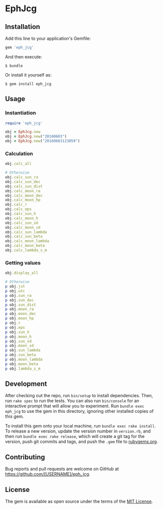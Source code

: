 # EphJcg

## Installation

Add this line to your application's Gemfile:

```ruby
gem 'eph_jcg'
```

And then execute:

    $ bundle

Or install it yourself as:

    $ gem install eph_jcg

## Usage

### Instantiation

``` ruby
require 'eph_jcg'

obj = EphJcg.new
obj = EphJcg.new("20160603")
obj = EphJcg.new("20160603123059")
```

### Calculation

``` ruby
obj.calc_all

# Otherwise
obj.calc_sun_ra
obj.calc_sun_dec
obj.calc_sun_dist
obj.calc_moon_ra
obj.calc_moon_dec
obj.calc_moon_hp
obj.calc_r
obj.calc_eps
obj.calc_sun_h
obj.calc_moon_h
obj.calc_sun_sd
obj.calc_moon_sd
obj.calc_sun_lambda
obj.calc_sun_beta
obj.calc_moon_lambda
obj.calc_moon_beta
obj.calc_lambda_s_m
```

### Getting values

``` ruby
obj.display_all

# Otherwise
p obj.jst
p obj.utc
p obj.sun_ra
p obj.sun_dec
p obj.sun_dist
p obj.moon_ra
p obj.moon_dec
p obj.moon_hp
p obj.r
p obj.eps
p obj.sun_h
p obj.moon_h
p obj.sun_sd
p obj.moon_sd
p obj.sun_lambda
p obj.sun_beta
p obj.moon_lambda
p obj.moon_beta
p obj.lambda_s_m
```

## Development

After checking out the repo, run `bin/setup` to install dependencies. Then, run `rake spec` to run the tests. You can also run `bin/console` for an interactive prompt that will allow you to experiment. Run `bundle exec eph_jcg` to use the gem in this directory, ignoring other installed copies of this gem.

To install this gem onto your local machine, run `bundle exec rake install`. To release a new version, update the version number in `version.rb`, and then run `bundle exec rake release`, which will create a git tag for the version, push git commits and tags, and push the `.gem` file to [rubygems.org](https://rubygems.org).

## Contributing

Bug reports and pull requests are welcome on GitHub at https://github.com/[USERNAME]/eph_jcg.


## License

The gem is available as open source under the terms of the [MIT License](http://opensource.org/licenses/MIT).

